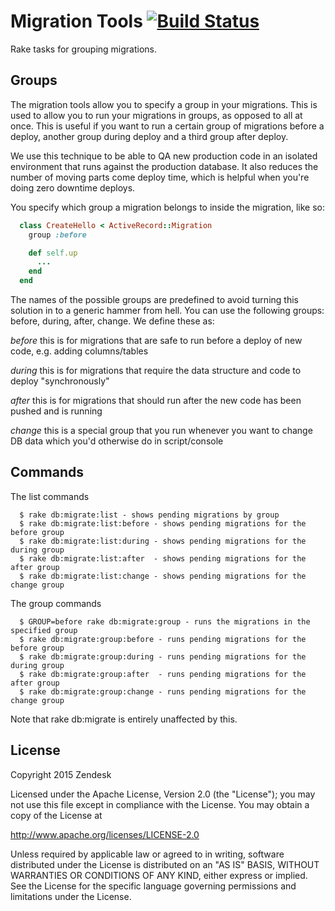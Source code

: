 # Migration Tools  [![Build Status](https://secure.travis-ci.org/morten/migration_tools.png)](http://travis-ci.org/zendesk/migration_tools)

Rake tasks for grouping migrations.

## Groups

The migration tools allow you to specify a group in your migrations. This is used to allow you to run your migrations in groups, as opposed to all at once. This is useful if you want to run a certain group of migrations before a deploy, another group during deploy and a third group after deploy.

We use this technique to be able to QA new production code in an isolated environment that runs against the production database. It also reduces the number of moving parts come deploy time, which is helpful when you're doing zero downtime deploys.

You specify which group a migration belongs to inside the migration, like so:

```ruby
  class CreateHello < ActiveRecord::Migration
    group :before

    def self.up
      ...
    end
  end
```

The names of the possible groups are predefined to avoid turning this solution in to a generic hammer from hell. You can use the following groups: before, during, after, change. We define these as:

*before* this is for migrations that are safe to run before a deploy of new code, e.g. adding columns/tables

*during* this is for migrations that require the data structure and code to deploy "synchronously"

*after* this is for migrations that should run after the new code has been pushed and is running

*change* this is a special group that you run whenever you want to change DB data which you'd otherwise do in script/console


## Commands

The list commands

```
  $ rake db:migrate:list - shows pending migrations by group
  $ rake db:migrate:list:before - shows pending migrations for the before group
  $ rake db:migrate:list:during - shows pending migrations for the during group
  $ rake db:migrate:list:after  - shows pending migrations for the after group
  $ rake db:migrate:list:change - shows pending migrations for the change group
```

The group commands

```
  $ GROUP=before rake db:migrate:group - runs the migrations in the specified group
  $ rake db:migrate:group:before - runs pending migrations for the before group
  $ rake db:migrate:group:during - runs pending migrations for the during group
  $ rake db:migrate:group:after  - runs pending migrations for the after group
  $ rake db:migrate:group:change - runs pending migrations for the change group
```
Note that rake db:migrate is entirely unaffected by this.

## License

Copyright 2015 Zendesk

Licensed under the Apache License, Version 2.0 (the "License"); you may not use this file except in compliance with the License.
You may obtain a copy of the License at

http://www.apache.org/licenses/LICENSE-2.0

Unless required by applicable law or agreed to in writing, software distributed under the License is distributed on an "AS IS" BASIS, WITHOUT WARRANTIES OR CONDITIONS OF ANY KIND, either express or implied. See the License for the specific language governing permissions and limitations under the License.
